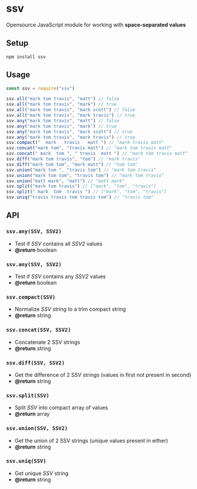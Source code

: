# ssv
Opensource JavaScript module for working with <b>space-separated values</b>

## Setup

```
npm install ssv
```

## Usage


```js
const ssv = require("ssv")
```

```js
ssv.all("mark tom travis", "matt") // false
ssv.all("mark tom travis", "mark") // true
ssv.all("mark tom travis", "mark scott") // false
ssv.all("mark tom travis", "mark travis") // true
ssv.any("mark tom travis", "matt") // false
ssv.any("mark tom travis", "mark") // true
ssv.any("mark tom travis", "mark scott") // true
ssv.any("mark tom travis", "mark travis") // true
ssv.compact("  mark   travis   matt ") // "mark travis matt"
ssv.concat("mark tom", "travis matt") // "mark tom travis matt"
ssv.concat(" mark  tom ", " travis  matt ") // "mark tom travis matt"
ssv.diff("mark tom travis", "tom") // "mark travis"
ssv.diff("mark tom tom", "mark matt") // "tom tom"
ssv.union("mark tom ", "travis tom") // "mark tom travis"
ssv.union("mark tom tom", "travis tom") // "mark tom travis"
ssv.union("matt mark", "matt") // "matt mark"
ssv.split("mark tom travis") // ["mark", "tom", "travis"]
ssv.split(" mark  tom  travis ") // ["mark", "tom", "travis"]
ssv.uniq("travis travis tom travis tom") // "travis tom"
```

## API

### `ssv.any(SSV, SSV2)`
- Test if <var>SSV</var> contains all <var>SSV2</var> values
- **@return** boolean

### `ssv.any(SSV, SSV2)`
- Test if <var>SSV</var> contains any <var>SSV2</var> values
- **@return** boolean

### `ssv.compact(SSV)`
- Normalize <var>SSV</var> string to a trim compact string
- **@return** string

### `ssv.concat(SSV, SSV2)`
- Concatenate 2 SSV strings
- **@return** string

### `ssv.diff(SSV, SSV2)`
- Get the difference of 2 SSV strings (values in first not present in second)
- **@return** string

### `ssv.split(SSV)`
- Split <var>SSV</var> into compact array of values
- **@return** array

### `ssv.union(SSV, SSV2)`
- Get the union of 2 SSV strings (unique values present in either)
- **@return** string

### `ssv.uniq(SSV)`
- Get unique <var>SSV</var> string
- **@return** string
